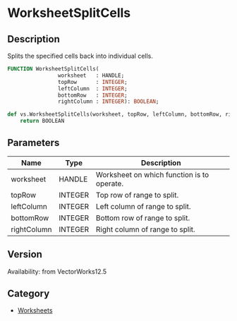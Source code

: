 # WorksheetSplitCells

## Description
Splits the specified cells back into individual cells.

```pascal
FUNCTION WorksheetSplitCells(
				worksheet   : HANDLE;
				topRow      : INTEGER;
				leftColumn  : INTEGER;
				bottomRow   : INTEGER;
				rightColumn : INTEGER): BOOLEAN;
```

```python
def vs.WorksheetSplitCells(worksheet, topRow, leftColumn, bottomRow, rightColumn):
    return BOOLEAN
```

## Parameters
|Name|Type|Description|
|---|---|---|
|worksheet|HANDLE|Worksheet on which function is to operate.|
|topRow|INTEGER|Top row of range to split.|
|leftColumn|INTEGER|Left column of range to split.|
|bottomRow|INTEGER|Bottom row of range to split.|
|rightColumn|INTEGER|Right column of range to split.|

## Version
Availability: from VectorWorks12.5

## Category
* [Worksheets](../Categories/Worksheets.md)
